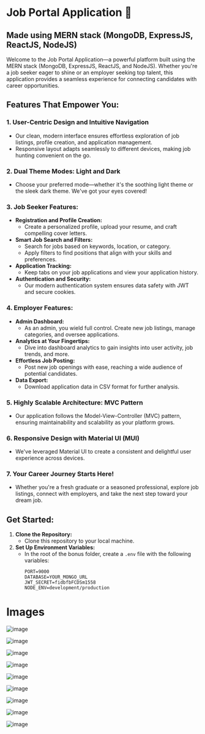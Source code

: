 # Job Portal Application 🌟
## Made using MERN stack (MongoDB, ExpressJS, ReactJS, NodeJS)

Welcome to the Job Portal Application—a powerful platform built using the MERN stack (MongoDB, ExpressJS, ReactJS, and NodeJS). Whether you're a job seeker eager to shine or an employer seeking top talent, this application provides a seamless experience for connecting candidates with career opportunities.

## Features That Empower You:

### 1. **User-Centric Design and Intuitive Navigation**
   - Our clean, modern interface ensures effortless exploration of job listings, profile creation, and application management.
   - Responsive layout adapts seamlessly to different devices, making job hunting convenient on the go.

### 2. **Dual Theme Modes: Light and Dark**
   - Choose your preferred mode—whether it's the soothing light theme or the sleek dark theme. We've got your eyes covered!

### 3. **Job Seeker Features:**
   - **Registration and Profile Creation:**
     - Create a personalized profile, upload your resume, and craft compelling cover letters.
   - **Smart Job Search and Filters:**
     - Search for jobs based on keywords, location, or category.
     - Apply filters to find positions that align with your skills and preferences.
   - **Application Tracking:**
     - Keep tabs on your job applications and view your application history.
   - **Authentication and Security:**
     - Our modern authentication system ensures data safety with JWT and secure cookies.

### 4. **Employer Features:**
   - **Admin Dashboard:**
     - As an admin, you wield full control. Create new job listings, manage categories, and oversee applications.
   - **Analytics at Your Fingertips:**
     - Dive into dashboard analytics to gain insights into user activity, job trends, and more.
   - **Effortless Job Posting:**
     - Post new job openings with ease, reaching a wide audience of potential candidates.
   - **Data Export:**
     - Download application data in CSV format for further analysis.

### 5. **Highly Scalable Architecture: MVC Pattern**
   - Our application follows the Model-View-Controller (MVC) pattern, ensuring maintainability and scalability as your platform grows.

### 6. **Responsive Design with Material UI (MUI)**
   - We've leveraged Material UI to create a consistent and delightful user experience across devices.

### 7. **Your Career Journey Starts Here!**
   - Whether you're a fresh graduate or a seasoned professional, explore job listings, connect with employers, and take the next step toward your dream job.

## Get Started:
1. **Clone the Repository:**
   - Clone this repository to your local machine.
2. **Set Up Environment Variables:**
   - In the root of the bonus folder, create a `.env` file with the following variables:
     ```
     PORT=9000
     DATABASE=YOUR_MONGO_URL
     JWT_SECRET=fidbfbFCDSm1558
     NODE_ENV=development/production
     ```

# Images 

![image](https://github.com/user-attachments/assets/1219f42d-1f07-464e-8b22-1a60ed6248dc)

![image](https://github.com/user-attachments/assets/dc04946c-081d-473e-926e-1c6996a98101)

![image](https://github.com/user-attachments/assets/7d4db18f-f2a6-49da-97c5-da8e3c7e9b88)

![image](https://github.com/user-attachments/assets/671158ac-b2cf-4ccd-8f83-d95ffcb95e32)

![image](https://github.com/user-attachments/assets/aa4d33ba-60ce-41c3-bdd3-183af86a26a8)

![image](https://github.com/user-attachments/assets/fe7dadd3-56d4-4960-aa83-6d7b489d26c9)

![image](https://github.com/user-attachments/assets/9154d5bd-1ff0-479c-b9ab-36f7974add4e)

![image](https://github.com/user-attachments/assets/bd526aae-a516-4e19-944a-8774f5837291)

![image](https://github.com/user-attachments/assets/aa1e3233-fcf4-4628-996b-780022514958)


